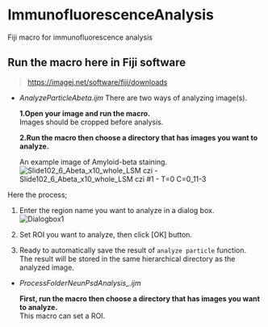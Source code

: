 # ImmunofluorescenceAnalysis
Fiji macro for immunofluorescence analysis

## Run the macro here in Fiji software
> https://imagej.net/software/fiji/downloads

- *AnalyzeParticleAbeta.ijm*
  There are two ways of analyzing image(s).
  
  **1.Open your image and run the macro.**  
  Images should be cropped before analysis.
  
  **2.Run the macro then choose a directory that has images you want to analyze.**
 
  An example image of Amyloid-beta staining.  
  ![Slide102_6_Abeta_x10_whole_LSM czi - Slide102_6_Abeta_x10_whole_LSM czi #1 - T=0 C=0_11-3](https://user-images.githubusercontent.com/59642394/217436089-caade094-9235-400f-a0b6-5a9bdd92cc35.jpg)

Here the process; 
1. Enter the region name you want to analyze in a dialog box.  
  ![Dialogbox1](https://user-images.githubusercontent.com/59642394/217437241-b613ae84-b3a9-452f-8c6c-29f2c0a6792e.png)
  
1. Set ROI you want to analyze, then click [OK] button.
  
1. Ready to automatically save the result of `analyze particle` function.  
   The result will be stored in the same hierarchical directory as the analyzed image.
  

- *ProcessFolderNeunPsdAnalysis_.ijm*
  
  **First, run the macro then choose a directory that has images you want to analyze.**  
  This macro can set a ROI.

